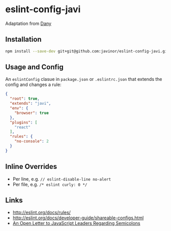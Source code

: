 # eslint-config-javi

Adaptation from [Dany](https://github.com/danyshaanan)

## Installation

```bash
npm install --save-dev git+git@github.com:javinor/eslint-config-javi.git
```

## Usage and Config

An `eslintConfig` clasue in `package.json` or `.eslintrc.json` that extends the config and changes a rule:

```json
{
  "root": true,
  "extends": "javi",
  "env": {
    "browser": true
  },
  "plugins": [
    "react"
  ],
  "rules": {
    "no-console": 2
  }
}
```

## Inline Overrides

* Per line, e.g. `// eslint-disable-line no-alert`
* Per file, e.g. `/* eslint curly: 0 */`

## Links

* http://eslint.org/docs/rules/
* http://eslint.org/docs/developer-guide/shareable-configs.html
* [An Open Letter to JavaScript Leaders Regarding Semicolons](http://blog.izs.me/post/2353458699)

